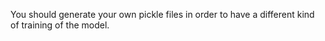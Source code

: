 You should generate your own pickle files in order to have a different kind of training of the model.